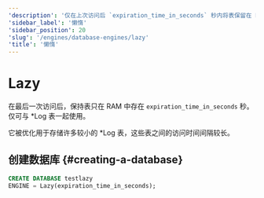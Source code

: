 ```yaml
---
'description': '仅在上次访问后 `expiration_time_in_seconds` 秒内将表保留在 RAM 中。只能与 Log 类型表一起使用。'
'sidebar_label': '懒惰'
'sidebar_position': 20
'slug': '/engines/database-engines/lazy'
'title': '懒惰'
---
```



# Lazy

在最后一次访问后，保持表只在 RAM 中存在 `expiration_time_in_seconds` 秒。仅可与 \*Log 表一起使用。

它被优化用于存储许多较小的 \*Log 表，这些表之间的访问时间间隔较长。

## 创建数据库 {#creating-a-database}

```sql
CREATE DATABASE testlazy 
ENGINE = Lazy(expiration_time_in_seconds);
```
